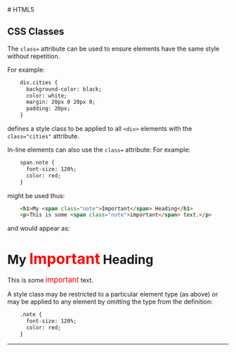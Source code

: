 <!DOCTYPE html>
<html>

<head>
    <link rel="stylesheet" href="../styles/style-sheet.css" />
    <style>
      span.note {
        font-size: 120%;
        color: red;
      }
    </style>
</head>

<body>
# HTML5


## CSS Classes

The `class=` attribute can be used to ensure elements have the same style without repetition.

For example:

```html
    div.cities {
      background-color: black;
      color: white;
      margin: 20px 0 20px 0;
      padding: 20px;
    }
```

defines a style class to be applied to all `<div>` elements with the `class="cities"` attribute.

In-line elements can also use the `class=` attribute:
For example:

```html
    span.note {
      font-size: 120%;
      color: red;
    }
```

might be used thus:

```html
    <h1>My <span class="note">Important</span> Heading</h1>
    <p>This is some <span class="note">important</span> text.</p>
```

<p>and would appear as:</p>
<div class=indent>
    <h1>My <span class="note">Important</span> Heading</h1>
    <p>This is some <span class="note">important</span> text.</p>
</div>

A style class may be restricted to a particular element type (as above) or
may be applied to any element by omitting the type from the definition:

```html
    .note {
      font-size: 120%;
      color: red;
    }
```

<hr />

</body>
</html>
